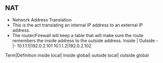## NAT
- Network Address Translation
- This is the act translating an internal IP address to an external IP address.
- The router/Firewall will keep a table that will make sure the route remembers the inside address to the outside address.
Inside | Outside
-|-
10.1.1.1|192.0.2.101
10.1.1.2|192.0.2.102

Term|Definition
inside local|
Inside global|
outside local|
outside global